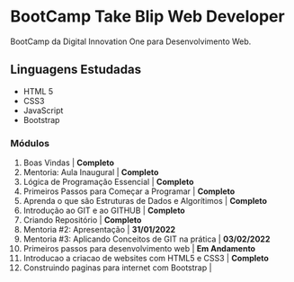 # BootCamp Take Blip Web Developer

BootCamp da Digital Innovation One para Desenvolvimento Web.

## Linguagens Estudadas

* HTML 5
* CSS3
* JavaScript
* Bootstrap

### Módulos

1. Boas Vindas | **Completo**
2. Mentoria: Aula Inaugural | **Completo**
3. Lógica de Programação Essencial | **Completo**
4. Primeiros Passos para Começar a Programar | **Completo**
5. Aprenda o que são Estruturas de Dados e Algorítimos | **Completo**
6. Introdução ao GIT e ao GITHUB | **Completo**
7. Criando Repositório | **Completo**
8. Mentoria #2: Apresentação | **31/01/2022**
9. Mentoria #3: Aplicando Conceitos de GIT na prática | **03/02/2022**
10. Primeiros passos para desenvolvimento web | **Em Andamento**
11. Introducao a criacao de websites com HTML5 e CSS3 | **Completo**
12. Construindo paginas para internet com Bootstrap | 